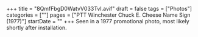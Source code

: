 +++
title = "8QmfFbgD0WatvV033TvI.avif"
draft = false
tags = ["Photos"]
categories = [""]
pages = ["PTT Winchester Chuck E. Cheese Name Sign (1977)"]
startDate = ""
+++
Seen in a 1977 promotional photo, most likely shortly after installation.
